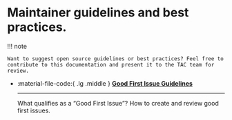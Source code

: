 [//]: # (SPDX-License-Identifier: CC-BY-4.0)

# Maintainer guidelines and best practices.

!!! note

    Want to suggest open source guidelines or best practices? Feel free to contribute to this documentation and present it to the TAC team for review. 

<div class="grid cards" markdown>

- :material-file-code:{ .lg .middle } __[Good First Issue Guidelines](./good-first-issues.md)__

    ---

    What qualifies as a “Good First Issue”? How to create and review good first issues.

</div>
